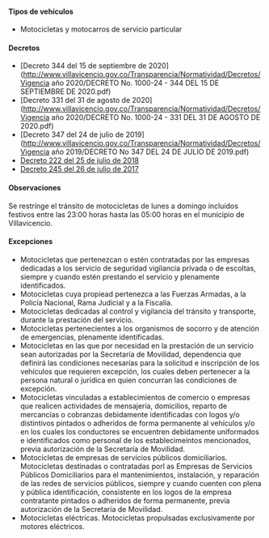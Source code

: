 #### Tipos de vehículos

- Motocicletas y motocarros de servicio particular

#### Decretos

- [Decreto 344 del 15 de septiembre de 2020](http://www.villavicencio.gov.co/Transparencia/Normatividad/Decretos/Vigencia año 2020/DECRETO No. 1000-24 - 344 DEL 15 DE SEPTIEMBRE DE 2020.pdf)
- [Decreto 331 del 31 de agosto de 2020](http://www.villavicencio.gov.co/Transparencia/Normatividad/Decretos/Vigencia año 2020/DECRETO No. 1000-24 - 331 DEL 31 DE AGOSTO DE 2020.pdf)
- [Decreto 347 del 24 de julio de 2019](http://www.villavicencio.gov.co/Transparencia/Normatividad/Decretos/Vigencia año 2019/DECRETO No 347 DEL 24 DE JULIO DE 2019.pdf)
- [Decreto 222 del 25 de julio de 2018](/villavicencio/decreto-222-del-25-de-julio-de-2018.pdf)
- [Decreto 245 del 26 de julio de 2017](/villavicencio/decreto-245-del-26-de-julio-de-2017.pdf)

#### Observaciones

Se restringe el tránsito de motocicletas de lunes a domingo incluidos festivos entre las 23:00 horas hasta las 05:00 horas en el municipio de Villavicencio.

#### Excepciones

- Motocicletas que pertenezcan o estén contratadas por las empresas dedicadas a los servicio de seguridad vigilancia privada o de escoltas, siempre y cuando estén prestando el servicio y plenamente identificados.
- Motocicletas cuya propiead pertenezca a las Fuerzas Armadas, a la Policía Nacional, Rama Judicial y a la Fiscalía.
- Motocicletas dedicadas al control y vigilancia del tránsito y transporte, durante la prestación del servicio.
- Motocicletas pertenecientes a los organismos de socorro y de atención de emergencias, plenamente identificadas.
- Motocicletas en las que por necesidad en la prestación de un servicio sean autorizadas por la Secretaría de Movilidad, dependencia que definirá las condiciones necesarías para la solicitud e inscripción de los vehículos que requieren excepción, los cuales deben pertenecer a la persona natural o jurídica en quien concurran las condiciones de excepción.
- Motocicletas vinculadas a establecimientos de comercio o empresas que realicen actividades de mensajería, domicilios, reparto de mercancías o cobranzas debidamente identificadas con logos y/o distintivos pintados o adheridos de forma permanente al vehículos y/o en los cuales los conductores se encuentren debidamente uniformados e identificados como personal de los establecimeintos mencionados, previa autorización de la Secretaría de Movilidad.
- Motocicletas de empresas de servicios públicos domiciliarios. Motocicletas destinadas o contratadas porl as Empresas de Servicios Públicos Domiciliarios para el mantenimientos, instalación, y reparación de las redes de servicios públicos, siempre y cuando cuenten con plena y pública identificación, consistente en los logos de la empresa contratante pintados o adheridos de forma permanente, previa autorización de la Secretaría de Movilidad.
- Motocicletas eléctricas. Motocicletas propulsadas exclusivamente por motores eléctricos.
